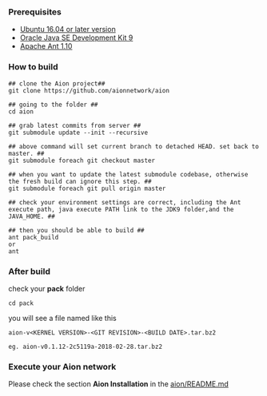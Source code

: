 ### Prerequisites

* [Ubuntu 16.04 or later version](http://releases.ubuntu.com/16.04/)
* [Oracle Java SE Development Kit 9](http://www.oracle.com/technetwork/java/javase/downloads/index.html)
* [Apache Ant 1.10](http://ant.apache.org/bindownload.cgi)

### How to build

```
## clone the Aion project##
git clone https://github.com/aionnetwork/aion 

## going to the folder ##
cd aion

## grab latest commits from server ##
git submodule update --init --recursive

## above command will set current branch to detached HEAD. set back to master. ##
git submodule foreach git checkout master

## when you want to update the latest submodule codebase, otherwise the fresh build can ignore this step. ##
git submodule foreach git pull origin master

## check your environment settings are correct, including the Ant execute path, java execute PATH link to the JDK9 folder,and the JAVA_HOME. ##

## then you should be able to build ##
ant pack_build
or 
ant
```

### After build
check your **pack** folder
```
cd pack
```
you will see a file named like this
```
aion-v<KERNEL VERSION>-<GIT REVISION>-<BUILD DATE>.tar.bz2

eg. aion-v0.1.12-2c5119a-2018-02-28.tar.bz2
``` 

### Execute your Aion network
Please check the section **Aion Installation** in the [aion/README.md](https://github.com/aionnetwork/aion/blob/master/README.md)



